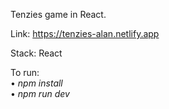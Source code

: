 Tenzies game in React.

Link: https://tenzies-alan.netlify.app

Stack: React

To run: <br>
• <i> npm install </i> <br>
• <i> npm run dev </i>
